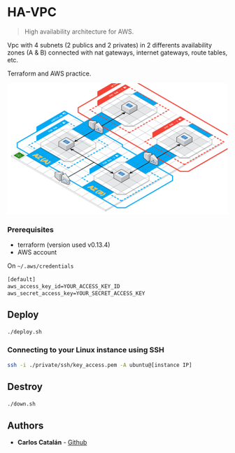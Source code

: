 # HA-VPC
> High availability architecture for AWS.

Vpc with 4 subnets (2 publics and 2 privates) in 2 differents availability zones (A & B) connected with nat gateways, internet gateways, route tables, etc.

Terraform and AWS practice.

![](doc/ha-vpc.png)

### Prerequisites

- terraform (version used v0.13.4)
- AWS account

On `~/.aws/credentials`
```
[default]
aws_access_key_id=YOUR_ACCESS_KEY_ID
aws_secret_access_key=YOUR_SECRET_ACCESS_KEY
```

## Deploy
```sh
./deploy.sh
```

### Connecting to your Linux instance using SSH
```sh
ssh -i ./private/ssh/key_access.pem -A ubuntu@[instance IP]
```

## Destroy
```sh
./down.sh
```

## Authors
* **Carlos Catalán** - [Github](https://github.com/catalan94)